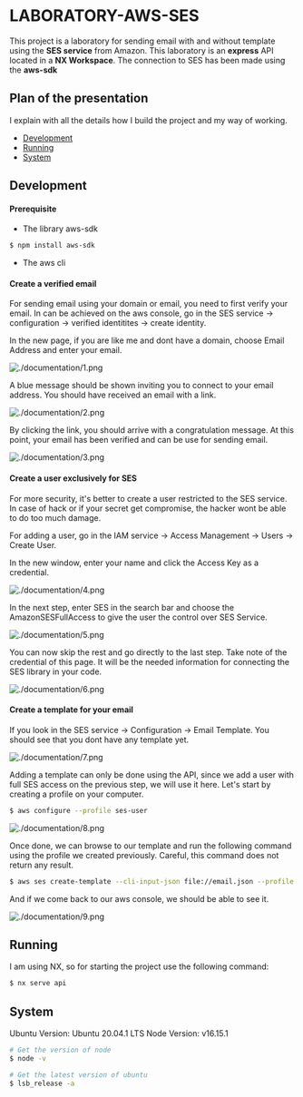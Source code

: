 # LABORATORY-AWS-SES

This project is a laboratory for sending email with and without template using the **SES service** from Amazon. This laboratory is an **express** API located in a **NX Workspace**. The connection to SES has been made using the **aws-sdk**

## Plan of the presentation

I explain with all the details how I build the project and my way of working.

- [Development](#development)
- [Running](#running)
- [System](#system)

## Development

#### Prerequisite

- The library aws-sdk

```bash
$ npm install aws-sdk
```

- The aws cli

#### Create a verified email

For sending email using your domain or email, you need to first verify your email. In can be achieved on the aws console, go in the SES service -> configuration -> verified identitites -> create identity.

In the new page, if you are like me and dont have a domain, choose Email Address and enter your email.

![./documentation/1.png](./documentation/1.png)

A blue message should be shown inviting you to connect to your email address. You should have received an email with a link.

![./documentation/2.png](./documentation/2.png)

By clicking the link, you should arrive with a congratulation message. At this point, your email has been verified and can be use for sending email.

![./documentation/3.png](./documentation/3.png)

#### Create a user exclusively for SES

For more security, it's better to create a user restricted to the SES service. In case of hack or if your secret get compromise, the hacker wont be able to do too much damage.

For adding a user, go in the IAM service -> Access Management -> Users -> Create User.

In the new window, enter your name and click the Access Key as a credential.

![./documentation/4.png](./documentation/4.png)

In the next step, enter SES in the search bar and choose the AmazonSESFullAccess to give the user the control over SES Service.

![./documentation/5.png](./documentation/5.png)

You can now skip the rest and go directly to the last step. Take note of the credential of this page. It will be the needed information for connecting the SES library in your code.

![./documentation/6.png](./documentation/6.png)

#### Create a template for your email

If you look in the SES service -> Configuration -> Email Template. You should see that you dont have any template yet.

![./documentation/7.png](./documentation/7.png)

Adding a template can only be done using the API, since we add a user with full SES access on the previous step, we will use it here. Let's start by creating a profile on your computer.

```bash
$ aws configure --profile ses-user
```

![./documentation/8.png](./documentation/8.png)

Once done, we can browse to our template and run the following command using the profile we created previously. Careful, this command does not return any result.

```bash
$ aws ses create-template --cli-input-json file://email.json --profile ses-user
```

And if we come back to our aws console, we should be able to see it.

![./documentation/9.png](./documentation/9.png)

## Running

I am using NX, so for starting the project use the following command:

```bash
$ nx serve api
```

## System

Ubuntu Version: Ubuntu 20.04.1 LTS
Node Version: v16.15.1

```bash
# Get the version of node
$ node -v

# Get the latest version of ubuntu
$ lsb_release -a
```

